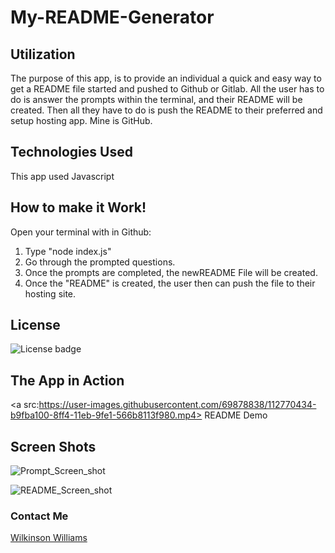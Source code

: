 # My-README-Generator

## Utilization

The purpose of this app, is to provide an individual a quick and easy way to get a README file started and pushed to Github or Gitlab. All the user has to do is answer the prompts within the terminal, and their README will be created. Then all they have to do is push the README to their preferred and setup hosting app. Mine is GitHub.

## Technologies Used

This app used Javascript

## How to make it Work!

Open your terminal with in Github:

1. Type "node index.js"
2. Go through the prompted questions.
3. Once the prompts are completed, the newREADME File will be created.
4. Once the "README" is created, the user then can push the file to their hosting site.

## License

![License badge](https://img.shields.io/badge/License-MIT-green)

## The App in Action

<a src:https://user-images.githubusercontent.com/69878838/112770434-b9fba100-8ff4-11eb-9fe1-566b8113f980.mp4> README Demo </a>

## Screen Shots
![Prompt_Screen_shot](https://user-images.githubusercontent.com/69878838/112768230-004b0300-8fe9-11eb-9fa7-473df4612e50.png)

![README_Screen_shot](https://user-images.githubusercontent.com/69878838/112768256-32f4fb80-8fe9-11eb-82ff-73675ad1193b.png)

### Contact Me
<a href="mailto:srawilkinsonwilliams@yahoo.com"> Wilkinson Williams </a>
